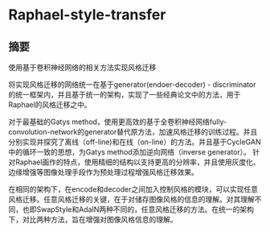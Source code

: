 # Raphael-style-transfer

## 摘要

使用基于卷积神经网络的相关方法实现风格迁移

将实现风格迁移的网络统一在基于generator(endoer-decoder) - discriminator的统一框架内，并且基于统一的架构，实现了一些经典论文中的方法，用于Raphael的风格迁移之中。

对于最基础的Gatys method，使用更高效的基于全卷积神经网络fully-convolution-network的generator替代原方法，加速风格迁移的训练过程。并且分别实现并探究了离线（off-line)和在线（on-line）的方法。并且基于CycleGAN中的循环一致的思想，为Gatys method添加逆向网络（inverse generator）。
针对Raphael画作的特点，使用精细的结构以支持更高的分辨率，并且使用灰度化、边缘增强等图像处理手段作为预处理过程增强风格迁移效果。

在相同的架构下，在encode和decoder之间加入控制风格的模块，可以实现任意风格迁移。任意风格迁移的关键，在于对储存图像风格的信息的理解。对其理解不同，也即SwapStyle和AdaIN两种不同的，任意风格迁移的方法。在统一的架构下，对比两种方法，旨在增强对图像风格信息的理解。







